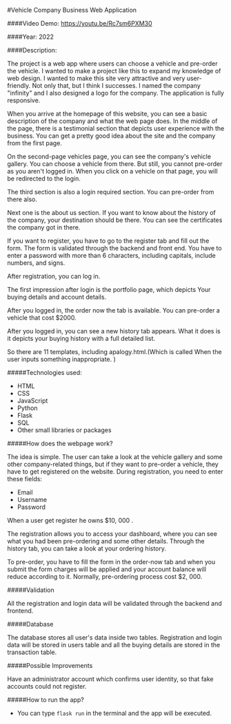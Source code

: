 #Vehicle Company Business Web Application

####Video Demo: https://youtu.be/Rc7sm6PXM30

####Year: 2022

####Description:

The project is a web app where users can choose a vehicle and pre-order the vehicle. I wanted to make a project like this to expand my knowledge of web design. I wanted to make this site very attractive and very user-friendly. Not only that, but I think I successes. I named the company "infinity" and I also designed a logo for the company. The application is fully responsive.

When you arrive at the homepage of this website, you can see a basic description of the company and what the web page does. In the middle of the page, there is a testimonial section that depicts user experience with the business. You can get a pretty good idea about the site and the company from the first page.

On the second-page vehicles page, you can see the company's vehicle gallery. You can choose a vehicle from there. But still, you cannot pre-order as you aren't logged in. When you click on a vehicle on that page, you will be redirected to the login.

The third section is also a login required section. You can pre-order from there also.

Next one is the about us section. If you want to know about the history of the company, your destination should be there. You can see the certificates the company got in there.

If you want to register, you have to go to the register tab and fill out the form. The form is validated through the backend and front end. You have to enter a password with more than 6 characters, including capitals, include numbers, and signs.

After registration, you can log in.

The first impression after login is the portfolio page, which depicts Your buying details and account details.

After you logged in, the order now the tab is available. You can pre-order a vehicle that cost $2000.

After you logged in, you can see a new history tab appears. What it does is it depicts your buying history with a full detailed list.

So there are 11 templates, including apalogy.html.(Which is called When the user inputs something inappropriate. )

#####Technologies used:

- HTML
- CSS
- JavaScript
- Python
- Flask
- SQL
- Other small libraries or packages


#####How does the webpage work?

The idea is simple. The user can take a look at the vehicle gallery and some other company-related things, but if they want to pre-order a vehicle, they have to get registered on the website. During registration, you need to enter these fields:

- Email
- Username
- Password

When a user get register he owns $10, 000 .

The registration allows you to access your dashboard, where you can see what you had been pre-ordering and some other details. Through the history tab, you can take a look at your ordering history.

To pre-order, you have to fill the form in the order-now tab and when you submit the form charges will be applied and your account balance will reduce according to it. Normally, pre-ordering process cost $2, 000.

#####Validation

All the registration and login data will be validated through the backend and frontend.



#####Database

The database stores all user's data inside two tables. Registration and login data will be stored in users table and all the buying details are stored in the transaction table.

#####Possible Improvements

Have an administrator account which confirms user identity, so that fake accounts could not register.

#####How to run the app?

- You can type `flask run` in the terminal and the app will be executed.
